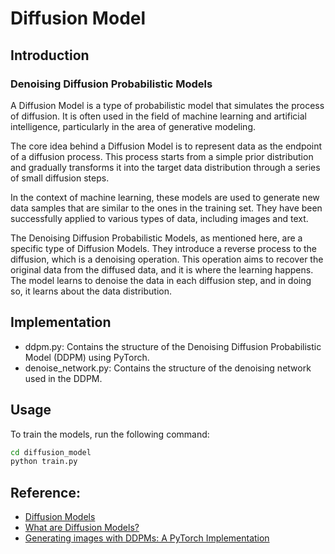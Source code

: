 # Diffusion Model


## Introduction

### Denoising Diffusion Probabilistic Models

A Diffusion Model is a type of probabilistic model that simulates the process of diffusion. It is often used in the field of machine learning and artificial intelligence, particularly in the area of generative modeling. 

The core idea behind a Diffusion Model is to represent data as the endpoint of a diffusion process. This process starts from a simple prior distribution and gradually transforms it into the target data distribution through a series of small diffusion steps. 

In the context of machine learning, these models are used to generate new data samples that are similar to the ones in the training set. They have been successfully applied to various types of data, including images and text.

The Denoising Diffusion Probabilistic Models, as mentioned here, are a specific type of Diffusion Models. They introduce a reverse process to the diffusion, which is a denoising operation. This operation aims to recover the original data from the diffused data, and it is where the learning happens. The model learns to denoise the data in each diffusion step, and in doing so, it learns about the data distribution.


## Implementation
- ddpm.py: Contains the structure of the Denoising Diffusion Probabilistic Model (DDPM) using PyTorch.
- denoise_network.py: Contains the structure of the denoising network used in the DDPM.

## Usage

To train the models, run the following command:

```bash
cd diffusion_model
python train.py
```

## Reference:
- [Diffusion Models](https://arxiv.org/abs/2006.11239)
- [What are Diffusion Models?](https://lilianweng.github.io/posts/2021-07-11-diffusion-models/)
- [Generating images with DDPMs: A PyTorch Implementation](https://medium.com/@brianpulfer/enerating-images-with-ddpms-a-pytorch-implementation-cef5a2ba8cb1)